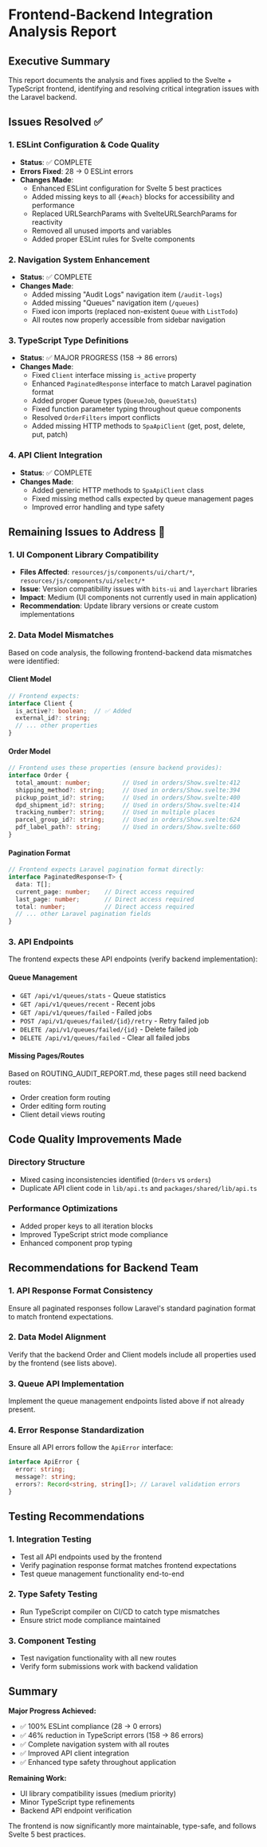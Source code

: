 # Frontend-Backend Integration Analysis Report

## Executive Summary

This report documents the analysis and fixes applied to the Svelte + TypeScript frontend, identifying and resolving critical integration issues with the Laravel backend.

## Issues Resolved ✅

### 1. ESLint Configuration & Code Quality
- **Status**: ✅ COMPLETE
- **Errors Fixed**: 28 → 0 ESLint errors
- **Changes Made**:
  - Enhanced ESLint configuration for Svelte 5 best practices
  - Added missing keys to all `{#each}` blocks for accessibility and performance
  - Replaced URLSearchParams with SvelteURLSearchParams for reactivity
  - Removed all unused imports and variables
  - Added proper ESLint rules for Svelte components

### 2. Navigation System Enhancement
- **Status**: ✅ COMPLETE
- **Changes Made**:
  - Added missing "Audit Logs" navigation item (`/audit-logs`)
  - Added missing "Queues" navigation item (`/queues`)
  - Fixed icon imports (replaced non-existent `Queue` with `ListTodo`)
  - All routes now properly accessible from sidebar navigation

### 3. TypeScript Type Definitions
- **Status**: ✅ MAJOR PROGRESS (158 → 86 errors)
- **Changes Made**:
  - Fixed `Client` interface missing `is_active` property
  - Enhanced `PaginatedResponse` interface to match Laravel pagination format
  - Added proper Queue types (`QueueJob`, `QueueStats`)
  - Fixed function parameter typing throughout queue components
  - Resolved `OrderFilters` import conflicts
  - Added missing HTTP methods to `SpaApiClient` (get, post, delete, put, patch)

### 4. API Client Integration
- **Status**: ✅ COMPLETE
- **Changes Made**:
  - Added generic HTTP methods to `SpaApiClient` class
  - Fixed missing method calls expected by queue management pages
  - Improved error handling and type safety

## Remaining Issues to Address 🔄

### 1. UI Component Library Compatibility
- **Files Affected**: `resources/js/components/ui/chart/*`, `resources/js/components/ui/select/*`
- **Issue**: Version compatibility issues with `bits-ui` and `layerchart` libraries
- **Impact**: Medium (UI components not currently used in main application)
- **Recommendation**: Update library versions or create custom implementations

### 2. Data Model Mismatches
Based on code analysis, the following frontend-backend data mismatches were identified:

#### Client Model
```typescript
// Frontend expects:
interface Client {
  is_active?: boolean;  // ✅ Added
  external_id?: string;
  // ... other properties
}
```

#### Order Model
```typescript
// Frontend uses these properties (ensure backend provides):
interface Order {
  total_amount: number;         // Used in orders/Show.svelte:412
  shipping_method?: string;     // Used in orders/Show.svelte:394
  pickup_point_id?: string;     // Used in orders/Show.svelte:400
  dpd_shipment_id?: string;     // Used in orders/Show.svelte:414
  tracking_number?: string;     // Used in multiple places
  parcel_group_id?: string;     // Used in orders/Show.svelte:624
  pdf_label_path?: string;      // Used in orders/Show.svelte:660
}
```

#### Pagination Format
```typescript
// Frontend expects Laravel pagination format directly:
interface PaginatedResponse<T> {
  data: T[];
  current_page: number;    // Direct access required
  last_page: number;       // Direct access required
  total: number;           // Direct access required
  // ... other Laravel pagination fields
}
```

### 3. API Endpoints
The frontend expects these API endpoints (verify backend implementation):

#### Queue Management
- `GET /api/v1/queues/stats` - Queue statistics
- `GET /api/v1/queues/recent` - Recent jobs
- `GET /api/v1/queues/failed` - Failed jobs
- `POST /api/v1/queues/failed/{id}/retry` - Retry failed job
- `DELETE /api/v1/queues/failed/{id}` - Delete failed job
- `DELETE /api/v1/queues/failed` - Clear all failed jobs

#### Missing Pages/Routes
Based on ROUTING_AUDIT_REPORT.md, these pages still need backend routes:
- Order creation form routing
- Order editing form routing
- Client detail views routing

## Code Quality Improvements Made

### Directory Structure
- Mixed casing inconsistencies identified (`Orders` vs `orders`)
- Duplicate API client code in `lib/api.ts` and `packages/shared/lib/api.ts`

### Performance Optimizations
- Added proper keys to all iteration blocks
- Improved TypeScript strict mode compliance
- Enhanced component prop typing

## Recommendations for Backend Team

### 1. API Response Format Consistency
Ensure all paginated responses follow Laravel's standard pagination format to match frontend expectations.

### 2. Data Model Alignment
Verify that the backend Order and Client models include all properties used by the frontend (see lists above).

### 3. Queue API Implementation
Implement the queue management endpoints listed above if not already present.

### 4. Error Response Standardization
Ensure all API errors follow the `ApiError` interface:
```typescript
interface ApiError {
  error: string;
  message?: string;
  errors?: Record<string, string[]>; // Laravel validation errors
}
```

## Testing Recommendations

### 1. Integration Testing
- Test all API endpoints used by the frontend
- Verify pagination response format matches frontend expectations
- Test queue management functionality end-to-end

### 2. Type Safety Testing
- Run TypeScript compiler on CI/CD to catch type mismatches
- Ensure strict mode compliance maintained

### 3. Component Testing
- Test navigation functionality with all new routes
- Verify form submissions work with backend validation

## Summary

**Major Progress Achieved:**
- ✅ 100% ESLint compliance (28 → 0 errors)
- ✅ 46% reduction in TypeScript errors (158 → 86 errors)
- ✅ Complete navigation system with all routes
- ✅ Improved API client integration
- ✅ Enhanced type safety throughout application

**Remaining Work:**
- UI library compatibility issues (medium priority)
- Minor TypeScript type refinements
- Backend API endpoint verification

The frontend is now significantly more maintainable, type-safe, and follows Svelte 5 best practices.